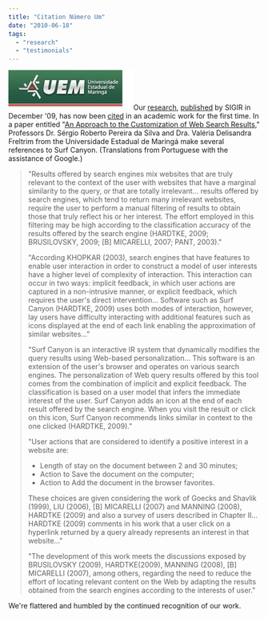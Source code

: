 ```yaml
---
title: "Citation Número Um"
date: "2010-06-18"
tags: 
  - "research"
  - "testimonials"
---
```


![UEM Logo](/assets/images/rank-dynamics/uem-logo.jpg "UEM Logo")Our [research](http://www.surfcanyon.com/SurfCanyonDemonstrationResearchPaper.pdf), [published](http://blog.surfcanyon.com/2009/07/15/selected-for-oral-presentation-at-sigir-09/) by SIGIR in December '09, has now been [cited](http://scholar.google.com/scholar?hl=en&q=) in an academic work for the first time. In a paper entitled "[An Approach to the Customization of Web Search Results](http://www.din.uem.br/pos-graduacao/mestrado-em-ciencia-da-computacao/arquivos/dissertacoes-1/Kessia%20Rita%20da%20Costa%20Marchi.pdf)," Professors Dr. Sérgio Roberto Pereira da Silva and Dra. Valéria Delisandra Freltrim from the Universidade Estadual de Maringá make several references to Surf Canyon. (Translations from Portuguese with the assistance of Google.)

> "Results offered by search engines mix websites that are truly relevant to the context of the user with websites that have a marginal similarity to the query, or that are totally irrelevant... results offered by search engines, which tend to return many irrelevant websites, require the user to perform a manual filtering of results to obtain those that truly reflect his or her interest. The effort employed in this filtering may be high according to the classification accuracy of the results offered by the search engine (HARDTKE, 2009; BRUSILOVSKY, 2009; \[B\] MICARELLI, 2007; PANT, 2003)."
> 
> "According KHOPKAR (2003), search engines that have features to enable user interaction in order to construct a model of user interests have a higher level of complexity of interaction. This interaction can occur in two ways: implicit feedback, in which user actions are captured in a non-intrusive manner, or explicit feedback, which requires the user's direct intervention... Software such as Surf Canyon (HARDTKE, 2009) uses both modes of interaction, however, lay users have difficulty interacting with additional features such as icons displayed at the end of each link enabling the approximation of similar websites..."
> 
> "Surf Canyon is an interactive IR system that dynamically modifies the query results using Web-based personalization... This software is an extension of the user's browser and operates on various search engines. The personalization of Web query results offered by this tool comes from the combination of implicit and explicit feedback. The classification is based on a user model that infers the immediate interest of the user. Surf Canyon adds an icon at the end of each result offered by the search engine. When you visit the result or click on this icon, Surf Canyon recommends links similar in context to the one clicked (HARDTKE, 2009)."
> 
> "User actions that are considered to identify a positive interest in a website are:
> 
> - Length of stay on the document between 2 and 30 minutes;
> - Action to Save the document on the computer;
> - Action to Add the document in the browser favorites.
> 
> These choices are given considering the work of Goecks and Shavlik (1999), LIU (2006), \[B\] MICARELLI (2007) and MANNING (2008), HARDTKE (2009) and also a survey of users described in Chapter II... HARDTKE (2009) comments in his work that a user click on a hyperlink returned by a query already represents an interest in that website..."
> 
> "The development of this work meets the discussions exposed by BRUSILOVSKY (2009), HARDTKE(2009), MANNING (2008), \[B\] MICARELLI (2007), among others, regarding the need to reduce the effort of locating relevant content on the Web by adapting the results obtained from the search engines according to the interests of user."

We're flattered and humbled by the continued recognition of our work.
